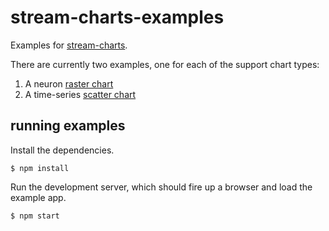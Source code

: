 # stream-charts-examples

Examples for [stream-charts](https://github.com/robphilipp/stream-charts).

There are currently two examples, one for each of the support chart types:
1. A neuron [raster chart](src/app/examples/StreamingRasterChart.tsx)
2. A time-series [scatter chart](src/app/examples/StreamingScatterChart.tsx)

## running examples

Install the dependencies.

```
$ npm install
```

Run the development server, which should fire up a browser and load the example app.
```
$ npm start
```
